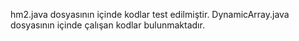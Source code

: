hm2.java dosyasının içinde kodlar test edilmiştir.
DynamicArray.java dosyasının içinde çalışan kodlar bulunmaktadır.
